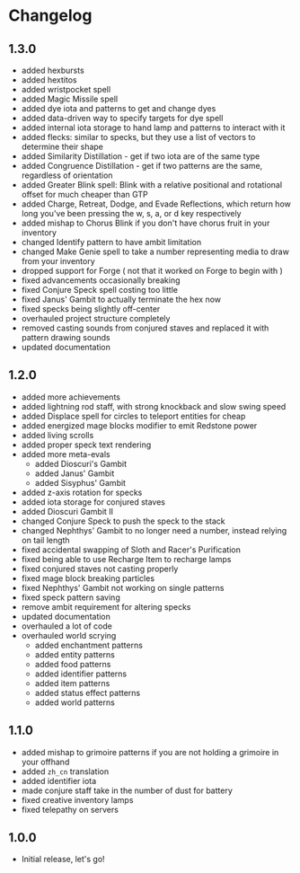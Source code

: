 # Changelog

## 1.3.0
- added hexbursts
- added hextitos
- added wristpocket spell
- added Magic Missile spell
- added dye iota and patterns to get and change dyes
- added data-driven way to specify targets for dye spell
- added internal iota storage to hand lamp and patterns to interact with it
- added flecks: similar to specks, but they use a list of vectors to determine their shape
- added Similarity Distillation - get if two iota are of the same type
- added Congruence Distillation - get if two patterns are the same, regardless of orientation
- added Greater Blink spell: Blink with a relative positional and rotational offset for much cheaper than GTP
- added Charge, Retreat, Dodge, and Evade Reflections, which return how long you've been pressing the w, s, a, or d key respectively
- added mishap to Chorus Blink if you don't have chorus fruit in your inventory
- changed Identify pattern to have ambit limitation
- changed Make Genie spell to take a number representing media to draw from your inventory
- dropped support for Forge ( not that it worked on Forge to begin with )
- fixed advancements occasionally breaking
- fixed Conjure Speck spell costing too little
- fixed Janus' Gambit to actually terminate the hex now
- fixed specks being slightly off-center
- overhauled project structure completely
- removed casting sounds from conjured staves and replaced it with pattern drawing sounds
- updated documentation

## 1.2.0
- added more achievements
- added lightning rod staff, with strong knockback and slow swing speed
- added Displace spell for circles to teleport entities for cheap
- added energized mage blocks modifier to emit Redstone power
- added living scrolls
- added proper speck text rendering
- added more meta-evals
    - added Dioscuri's Gambit
    - added Janus' Gambit
    - added Sisyphus' Gambit
- added z-axis rotation for specks
- added iota storage for conjured staves
- added Dioscuri Gambit II
- changed Conjure Speck to push the speck to the stack
- changed Nephthys' Gambit to no longer need a number, instead relying on tail length
- fixed accidental swapping of Sloth and Racer's Purification
- fixed being able to use Recharge Item to recharge lamps
- fixed conjured staves not casting properly
- fixed mage block breaking particles
- fixed Nephthys' Gambit not working on single patterns
- fixed speck pattern saving
- remove ambit requirement for altering specks
- updated documentation
- overhauled a lot of code
- overhauled world scrying
    - added enchantment patterns
    - added entity patterns
    - added food patterns
    - added identifier patterns
    - added item patterns
    - added status effect patterns
    - added world patterns

## 1.1.0
- added mishap to grimoire patterns if you are not holding a grimoire in your offhand
- added `zh_cn` translation
- added identifier iota
- made conjure staff take in the number of dust for battery
- fixed creative inventory lamps
- fixed telepathy on servers

## 1.0.0
- Initial release, let's go!